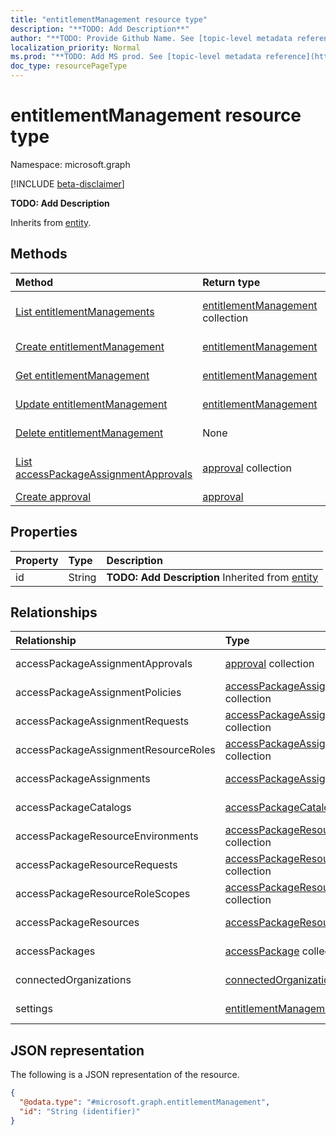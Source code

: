 ```yaml
---
title: "entitlementManagement resource type"
description: "**TODO: Add Description**"
author: "**TODO: Provide Github Name. See [topic-level metadata reference](https://msgo.azurewebsites.net/add/document/guidelines/metadata.html#topic-level-metadata)**"
localization_priority: Normal
ms.prod: "**TODO: Add MS prod. See [topic-level metadata reference](https://msgo.azurewebsites.net/add/document/guidelines/metadata.html#topic-level-metadata)**"
doc_type: resourcePageType
---
```


# entitlementManagement resource type

Namespace: microsoft.graph

[!INCLUDE [beta-disclaimer](../../includes/beta-disclaimer.md)]

**TODO: Add Description**


Inherits from [entity](../resources/entity.md).

## Methods
|Method|Return type|Description|
|:---|:---|:---|
|[List entitlementManagements](../api/entitlementmanagement-list.md)|[entitlementManagement](../resources/entitlementmanagement.md) collection|Get a list of the [entitlementManagement](../resources/entitlementmanagement.md) objects and their properties.|
|[Create entitlementManagement](../api/entitlementmanagement-create.md)|[entitlementManagement](../resources/entitlementmanagement.md)|Create a new [entitlementManagement](../resources/entitlementmanagement.md) object.|
|[Get entitlementManagement](../api/entitlementmanagement-get.md)|[entitlementManagement](../resources/entitlementmanagement.md)|Read the properties and relationships of an [entitlementManagement](../resources/entitlementmanagement.md) object.|
|[Update entitlementManagement](../api/entitlementmanagement-update.md)|[entitlementManagement](../resources/entitlementmanagement.md)|Update the properties of an [entitlementManagement](../resources/entitlementmanagement.md) object.|
|[Delete entitlementManagement](../api/entitlementmanagement-delete.md)|None|Deletes an [entitlementManagement](../resources/entitlementmanagement.md) object.|
|[List accessPackageAssignmentApprovals](../api/entitlementmanagement-list-accesspackageassignmentapprovals.md)|[approval](../resources/approval.md) collection|Get the approval resources from the accessPackageAssignmentApprovals navigation property.|
|[Create approval](../api/entitlementmanagement-post-accesspackageassignmentapprovals.md)|[approval](../resources/approval.md)|Create a new approval object.|

## Properties
|Property|Type|Description|
|:---|:---|:---|
|id|String|**TODO: Add Description** Inherited from [entity](../resources/entity.md)|

## Relationships
|Relationship|Type|Description|
|:---|:---|:---|
|accessPackageAssignmentApprovals|[approval](../resources/approval.md) collection|**TODO: Add Description**|
|accessPackageAssignmentPolicies|[accessPackageAssignmentPolicy](../resources/accesspackageassignmentpolicy.md) collection|**TODO: Add Description**|
|accessPackageAssignmentRequests|[accessPackageAssignmentRequest](../resources/accesspackageassignmentrequest.md) collection|**TODO: Add Description**|
|accessPackageAssignmentResourceRoles|[accessPackageAssignmentResourceRole](../resources/accesspackageassignmentresourcerole.md) collection|**TODO: Add Description**|
|accessPackageAssignments|[accessPackageAssignment](../resources/accesspackageassignment.md) collection|**TODO: Add Description**|
|accessPackageCatalogs|[accessPackageCatalog](../resources/accesspackagecatalog.md) collection|**TODO: Add Description**|
|accessPackageResourceEnvironments|[accessPackageResourceEnvironment](../resources/accesspackageresourceenvironment.md) collection|**TODO: Add Description**|
|accessPackageResourceRequests|[accessPackageResourceRequest](../resources/accesspackageresourcerequest.md) collection|**TODO: Add Description**|
|accessPackageResourceRoleScopes|[accessPackageResourceRoleScope](../resources/accesspackageresourcerolescope.md) collection|**TODO: Add Description**|
|accessPackageResources|[accessPackageResource](../resources/accesspackageresource.md) collection|**TODO: Add Description**|
|accessPackages|[accessPackage](../resources/accesspackage.md) collection|**TODO: Add Description**|
|connectedOrganizations|[connectedOrganization](../resources/connectedorganization.md) collection|**TODO: Add Description**|
|settings|[entitlementManagementSettings](../resources/entitlementmanagementsettings.md)|**TODO: Add Description**|

## JSON representation
The following is a JSON representation of the resource.
<!-- {
  "blockType": "resource",
  "keyProperty": "id",
  "@odata.type": "microsoft.graph.entitlementManagement",
  "baseType": "microsoft.graph.entity",
  "openType": false
}
-->
``` json
{
  "@odata.type": "#microsoft.graph.entitlementManagement",
  "id": "String (identifier)"
}
```

